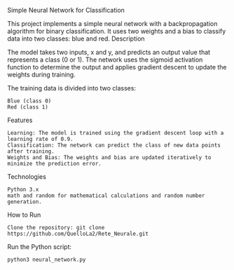 Simple Neural Network for Classification

This project implements a simple neural network with a backpropagation algorithm for binary classification. It uses two weights and a bias to classify data into two classes: blue and red.
Description

The model takes two inputs, x and y, and predicts an output value that represents a class (0 or 1). The network uses the sigmoid activation function to determine the output and applies gradient descent to update the weights during training.

The training data is divided into two classes:

    Blue (class 0)
    Red (class 1)

Features

    Learning: The model is trained using the gradient descent loop with a learning rate of 0.9.
    Classification: The network can predict the class of new data points after training.
    Weights and Bias: The weights and bias are updated iteratively to minimize the prediction error.

Technologies

    Python 3.x
    math and random for mathematical calculations and random number generation.

How to Run

    Clone the repository: git clone https://github.com/QuelloLa2/Rete_Neurale.git

Run the Python script:

    python3 neural_network.py
